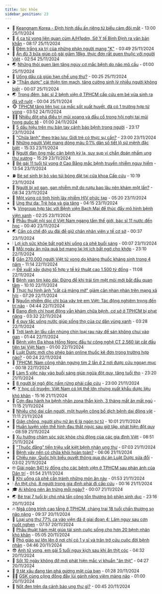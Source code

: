 ```yaml
---
title: Sức khỏe
sidebar_position: 23
---
```


<!-- dantri-suc-khoe:START -->
- 🤔 [Keangnam Korea - Định hình dấu ấn riêng từ biểu cảm đôi mắt](https://dantri.com.vn/suc-khoe/keangnam-korea-dinh-hinh-dau-an-rieng-tu-bieu-cam-doi-mat-20241125140200660.htm) - 13:00 25/11/2024
- 🚦 [4 ca tử vong liên quan cúm A/H1pdm, Sở Y tế Bình Định ra văn bản khẩn](https://dantri.com.vn/suc-khoe/4-ca-tu-vong-lien-quan-cum-ah1pdm-so-y-te-binh-dinh-ra-van-ban-khan-20241125145915738.htm) - 08:17 25/11/2024
- 🤖 [Đêm trắng xạ trị của những phận người mang &quot;K&quot;](https://dantri.com.vn/suc-khoe/dem-trang-xa-tri-cua-nhung-phan-nguoi-mang-k-20241031175346616.htm) - 03:49 25/11/2024
- 🐻 [Ăn đủ 3 bữa giúp cô gái giảm 18kg, thực đơn rất quen thuộc với người Việt](https://dantri.com.vn/suc-khoe/an-du-3-bua-giup-co-gai-giam-18kg-thuc-don-rat-quen-thuoc-voi-nguoi-viet-20241125074538836.htm) - 02:54 25/11/2024
- 🌏 [Những thói quen làm tăng nguy cơ mắc bệnh do não mô cầu](https://dantri.com.vn/suc-khoe/nhung-thoi-quen-lam-tang-nguy-co-mac-benh-do-nao-mo-cau-20241121210948653.htm) - 01:00 25/11/2024
- 👺 [Uống dầu cá giúp hạn chế ung thư?](https://dantri.com.vn/suc-khoe/uong-dau-ca-giup-han-che-ung-thu-20241124111037708.htm) - 00:25 25/11/2024
- 🎬 [&quot;Thần dược&quot; cải thiện tim mạch, tăng cường sinh lý nhiều người không biết](https://dantri.com.vn/suc-khoe/than-duoc-cai-thien-tim-mach-tang-cuong-sinh-ly-nhieu-nguoi-khong-biet-20241113162530957.htm) - 00:07 25/11/2024
- 🌏 [Trong đêm, bác sĩ 2 bệnh viện ở TPHCM cấp cứu em bé vừa sinh ra đã vỡ ruột](https://dantri.com.vn/suc-khoe/trong-dem-bac-si-2-benh-vien-o-tphcm-cap-cuu-em-be-vua-sinh-ra-da-vo-ruot-20241124232123147.htm) - 00:04 25/11/2024
- 🐵 [TPHCM tăng liên tục ca mắc sốt xuất huyết, đã có 1 trường hợp tử vong](https://dantri.com.vn/suc-khoe/tphcm-tang-lien-tuc-ca-mac-sot-xuat-huyet-da-co-1-truong-hop-tu-vong-20241124105013875.htm) - 03:52 24/11/2024
- 👨‍🏫 [Nhiều đột phá điều trị mũi xoang và đầu cổ trong hội nghị tai mũi họng quốc tế](https://dantri.com.vn/suc-khoe/nhieu-dot-pha-dieu-tri-mui-xoang-va-dau-co-trong-hoi-nghi-tai-mui-hong-quoc-te-20241123155125119.htm) - 01:00 24/11/2024
- 🤗 [5 dấu hiệu trên mu bàn tay cảnh báo bệnh trong người](https://dantri.com.vn/suc-khoe/5-dau-hieu-tren-mu-ban-tay-canh-bao-benh-trong-nguoi-20241120094203503.htm) - 23:17 23/11/2024
- 🫶 [&quot;Chữa lành&quot; theo trào lưu: Giới trẻ có thực sự cần?](https://dantri.com.vn/suc-khoe/chua-lanh-theo-trao-luu-gioi-tre-co-thuc-su-can-20241123160651685.htm) - 23:00 23/11/2024
- 🙉 [Những người Việt mang dòng máu 0,1% dân số tiết lộ sứ mệnh đặc biệt](https://dantri.com.vn/suc-khoe/nhung-nguoi-viet-mang-dong-mau-01-dan-so-tiet-lo-su-menh-dac-biet-20241123131855872.htm) - 15:33 23/11/2024
- 🦅 [Người đàn ông mắc căn bệnh kỳ lạ, suy sụp vì chẩn đoán nhầm ung thư xương](https://dantri.com.vn/suc-khoe/nguoi-dan-ong-mac-can-benh-ky-la-suy-sup-vi-chan-doan-nham-ung-thu-xuong-20241123230203604.htm) - 15:29 23/11/2024
- 🐘 [Bé gái 11 tuổi tử vong ở Cao Bằng mắc bệnh truyền nhiễm nguy hiểm](https://dantri.com.vn/suc-khoe/be-gai-11-tuoi-tu-vong-o-cao-bang-mac-benh-truyen-nhiem-nguy-hiem-20241123192801284.htm) - 13:54 23/11/2024
- ⛽️ [Bé sơ sinh bị bỏ vào túi bóng đặt tại cửa khoa Cấp cứu](https://dantri.com.vn/suc-khoe/be-so-sinh-bi-bo-vao-tui-bong-dat-tai-cua-khoa-cap-cuu-20241123171200628.htm) - 10:19 23/11/2024
- 🤡 [Người bị xơ gan, gan nhiễm mỡ do rượu bao lâu nên khám một lần?](https://dantri.com.vn/suc-khoe/nguoi-bi-xo-gan-gan-nhiem-mo-do-ruou-bao-lau-nen-kham-mot-lan-20241123153421566.htm) - 08:34 23/11/2024
- 💼 [Một vùng có tình hình lây nhiễm HIV phức tạp](https://dantri.com.vn/suc-khoe/mot-vung-co-tinh-hinh-lay-nhiem-hiv-phuc-tap-20241123084917320.htm) - 05:20 23/11/2024
- 🤔 [Ung thư da: Trẻ hóa và gia tăng](https://dantri.com.vn/suc-khoe/ung-thu-da-tre-hoa-va-gia-tang-20241123111426820.htm) - 04:15 23/11/2024
- 🪜 [Vingroup hợp tác với Bệnh viện Bạch Mai để thúc đẩy mô hình bệnh viện xanh](https://dantri.com.vn/suc-khoe/vingroup-hop-tac-voi-benh-vien-bach-mai-de-thuc-day-mo-hinh-benh-vien-xanh-20241123092505817.htm) - 02:25 23/11/2024
- 📝 [Phẫu thuật nội soi ở Việt Nam ngang tầm thế giới, bác sĩ 11 nước đến học](https://dantri.com.vn/suc-khoe/phau-thuat-noi-soi-o-viet-nam-ngang-tam-the-gioi-bac-si-11-nuoc-den-hoc-20241123013947799.htm) - 00:40 23/11/2024
- 🌏 [Cần có chế độ ưu đãi để giữ chân nhân viên y tế cơ sở](https://dantri.com.vn/suc-khoe/can-co-che-do-uu-dai-de-giu-chan-nhan-vien-y-te-co-so-20241122213126242.htm) - 00:37 23/11/2024
- 🕯 [Lợi ích sức khỏe bất ngờ khi uống cà phê buổi sáng](https://dantri.com.vn/suc-khoe/loi-ich-suc-khoe-bat-ngo-khi-uong-ca-phe-buoi-sang-20241123065102915.htm) - 00:07 23/11/2024
- 🦍 [Mỗi ngày ăn nửa quả bơ mang lại lợi ích bất ngờ cho khớp](https://dantri.com.vn/suc-khoe/moi-ngay-an-nua-qua-bo-mang-lai-loi-ich-bat-ngo-cho-khop-20241122071904550.htm) - 23:10 22/11/2024
- 🌈 [Gần 270.000 người Việt tử vong do kháng thuốc kháng sinh trong 4 năm](https://dantri.com.vn/suc-khoe/gan-270000-nguoi-viet-tu-vong-do-khang-thuoc-khang-sinh-trong-4-nam-20241122150349270.htm) - 11:14 22/11/2024
- 🔥 [Đề xuất xây dựng tổ hợp y tế kỹ thuật cao 1.500 tỷ đồng](https://dantri.com.vn/suc-khoe/de-xuat-xay-dung-to-hop-y-te-ky-thuat-cao-1500-ty-dong-20241122162822627.htm) - 11:08 22/11/2024
- 🌊 [Bệnh van tim kéo dài: Đừng để khi trái tim mệt mỏi mới bắt đầu quan tâm](https://dantri.com.vn/suc-khoe/benh-van-tim-keo-dai-dung-de-khi-trai-tim-met-moi-moi-bat-dau-quan-tam-20241122170955086.htm) - 10:10 22/11/2024
- 🚦 [Thực hư hình ảnh &quot;cắt cả mảng mỡ&quot; giảm cân nhan nhản trên mạng xã hội](https://dantri.com.vn/suc-khoe/thuc-hu-hinh-anh-cat-ca-mang-mo-giam-can-nhan-nhan-tren-mang-xa-hoi-20241122142701602.htm) - 07:29 22/11/2024
- 🤖 [Nguồn nhiễm độc chì bủa vây trẻ em Việt: Tác động nghiêm trọng đến trí não](https://dantri.com.vn/suc-khoe/nguon-nhiem-doc-chi-bua-vay-tre-em-viet-tac-dong-nghiem-trong-den-tri-nao-20241122112917499.htm) - 04:44 22/11/2024
- 🤡 [Đang đình chỉ hoạt động vẫn khám chữa bệnh, cơ sở ở TPHCM bị phạt nặng](https://dantri.com.vn/suc-khoe/dang-dinh-chi-hoat-dong-van-kham-chua-benh-co-so-o-tphcm-bi-phat-nang-20241121115412184.htm) - 03:32 22/11/2024
- 💂 [4 quy tắc uống nước giúp sống thọ của cư dân vùng xanh](https://dantri.com.vn/suc-khoe/4-quy-tac-uong-nuoc-giup-song-tho-cua-cu-dan-vung-xanh-20241121221159485.htm) - 03:28 22/11/2024
- 🦄 [Trời lạnh ăn lẩu cần nhúng chín loại rau này để sán không chui vào gan](https://dantri.com.vn/suc-khoe/troi-lanh-an-lau-can-nhung-chin-loai-rau-nay-de-san-khong-chui-vao-gan-20241122083348043.htm) - 01:44 22/11/2024
- 🧠 [Bệnh viện Đa khoa Hồng Ngọc đầu tư công nghệ CT 2.560 lát cắt đầu tiên tại Việt Nam](https://dantri.com.vn/suc-khoe/benh-vien-da-khoa-hong-ngoc-dau-tu-cong-nghe-ct-2560-lat-cat-dau-tien-tai-viet-nam-20241121211500972.htm) - 01:00 22/11/2024
- 🤖 [Luật Dược mới cho phép bán online thuốc kê đơn trong trường hợp nào?](https://dantri.com.vn/suc-khoe/luat-duoc-moi-cho-phep-ban-online-thuoc-ke-don-trong-truong-hop-nao-20241121163324574.htm) - 00:24 22/11/2024
- 💼 [TPHCM: Nam công nhân ngưng tim 2 lần ở 2 nơi được cứu ngoạn mục](https://dantri.com.vn/suc-khoe/tphcm-nam-cong-nhan-ngung-tim-2-lan-o-2-noi-duoc-cuu-ngoan-muc-20241121211722894.htm) - 00:18 22/11/2024
- 🧰 [Làm 5 việc này vào buổi sáng giúp ngừa đột quỵ, tăng tuổi thọ](https://dantri.com.vn/suc-khoe/lam-5-viec-nay-vao-buoi-sang-giup-ngua-dot-quy-tang-tuoi-tho-20241121074739074.htm) - 23:20 21/11/2024
- 🎉 [8 người bị ngộ độc nấm rừng phải cấp cứu](https://dantri.com.vn/suc-khoe/8-nguoi-bi-ngo-doc-nam-rung-phai-cap-cuu-20241121214051229.htm) - 23:00 21/11/2024
- 🌏 [Y học cổ truyền: Việt Nam có lợi thế lớn nhưng xuất khẩu dược liệu khó khăn](https://dantri.com.vn/suc-khoe/y-hoc-co-truyen-viet-nam-co-loi-the-lon-nhung-xuat-khau-duoc-lieu-kho-khan-20241121163405611.htm) - 15:16 21/11/2024
- 📝 [Cơn đau hành hạ bệnh nhân zona thần kinh, 3 tháng mất ăn mất ngủ](https://dantri.com.vn/suc-khoe/con-dau-hanh-ha-benh-nhan-zona-than-kinh-3-thang-mat-an-mat-ngu-20241121174215624.htm) - 11:15 21/11/2024
- 🧠 [Nhiều chó dại cắn người, một huyện công bố dịch bệnh dại động vật](https://dantri.com.vn/suc-khoe/nhieu-cho-dai-can-nguoi-mot-huyen-cong-bo-dich-benh-dai-dong-vat-20241121180352166.htm) - 11:11 21/11/2024
- 🚀 [Giận chồng, người phụ nữ ăn 6 lá ngón tự tử](https://dantri.com.vn/suc-khoe/gian-chong-nguoi-phu-nu-an-6-la-ngon-tu-tu-20241121154354690.htm) - 10:01 21/11/2024
- 💯 [Huấn luyện viên thể hình đau thắt ngực sau giờ tập, phát hiện đột quỵ](https://dantri.com.vn/suc-khoe/huan-luyen-vien-the-hinh-dau-that-nguc-sau-gio-tap-phat-hien-dot-quy-20241121155015015.htm) - 08:59 21/11/2024
- 🫶 [Xu hướng chăm sóc sức khỏe chủ động của các gia đình Việt](https://dantri.com.vn/suc-khoe/xu-huong-cham-soc-suc-khoe-chu-dong-cua-cac-gia-dinh-viet-20241121153810839.htm) - 08:51 21/11/2024
- 👹 [&quot;Thuốc đắng&quot; tiền triệu vắt kiệt bệnh nhân ung thư](https://dantri.com.vn/suc-khoe/thuoc-dang-tien-trieu-vat-kiet-benh-nhan-ung-thu-20241029183603903.htm) - 07:03 21/11/2024
- 🤩 [Bệnh vảy nến có chữa khỏi hoàn toàn?](https://dantri.com.vn/suc-khoe/benh-vay-nen-co-chua-khoi-hoan-toan-20241121130608501.htm) - 06:06 21/11/2024
- 🌊 [Chiều nay, Quốc hội biểu quyết thông qua dự án Luật Dược sửa đổi](https://dantri.com.vn/suc-khoe/chieu-nay-quoc-hoi-bieu-quyet-thong-qua-du-an-luat-duoc-sua-doi-20241121095448292.htm) - 03:02 21/11/2024
- 🤓 [Giải ngân 941 tỷ đồng cho các bệnh viện ở TPHCM sau phản ánh của Dân trí](https://dantri.com.vn/suc-khoe/giai-ngan-941-ty-dong-cho-cac-benh-vien-o-tphcm-sau-phan-anh-cua-dan-tri-20241120134303853.htm) - 01:54 21/11/2024
- 🌝 [Khi uống cà phê cần tránh những món ăn này](https://dantri.com.vn/suc-khoe/khi-uong-ca-phe-can-tranh-nhung-mon-an-nay-20241121082614587.htm) - 01:53 21/11/2024
- 🕯 [Ăn thịt chó, 8 người trong gia đình phải đi cấp cứu](https://dantri.com.vn/suc-khoe/an-thit-cho-8-nguoi-trong-gia-dinh-phai-di-cap-cuu-20241120202606606.htm) - 00:16 21/11/2024
- 🎓 [Ai không nên ăn trứng mỗi ngày?](https://dantri.com.vn/suc-khoe/ai-khong-nen-an-trung-moi-ngay-20241120203227534.htm) - 00:07 21/11/2024
- 🌏 [Bé trai 7 tuổi bị chó nhà tấn công tổn thương bộ phận sinh dục](https://dantri.com.vn/suc-khoe/be-trai-7-tuoi-bi-cho-nha-tan-cong-ton-thuong-bo-phan-sinh-duc-20241120164858324.htm) - 23:16 20/11/2024
- 🔥 [Ngã công trình cao tầng ở TPHCM, chàng trai 18 tuổi chấn thương sọ não nặng](https://dantri.com.vn/suc-khoe/nga-cong-trinh-cao-tang-o-tphcm-chang-trai-18-tuoi-chan-thuong-so-nao-nang-20241120160432835.htm) - 09:37 20/11/2024
- 📝 [Loại ung thư 77% ca vào viện đã ở giai đoạn 4: Lâm nguy sau cơn nuốt nghẹn](https://dantri.com.vn/suc-khoe/loai-ung-thu-77-ca-vao-vien-da-o-giai-doan-4-lam-nguy-sau-con-nuot-nghen-20241120090241148.htm) - 07:57 20/11/2024
- 🧠 [Phẫu thuật hàm mặt giúp tái sinh cuộc sống cho hơn 20 bệnh nhân khó khăn](https://dantri.com.vn/suc-khoe/phau-thuat-ham-mat-giup-tai-sinh-cuoc-song-cho-hon-20-benh-nhan-kho-khan-20241120113826967.htm) - 05:05 20/11/2024
- 🦅 [Phó giáo sư lớn lên ở nơi chỉ có 1 y sĩ và trăn trở cứu cuộc đời bệnh nhân](https://dantri.com.vn/suc-khoe/pho-giao-su-lon-len-o-noi-chi-co-1-y-si-va-tran-tro-cuu-cuoc-doi-benh-nhan-20241120112027403.htm) - 04:46 20/11/2024
- 😎 [Anh tử vong, em gái 5 tuổi nguy kịch sau khi ăn thịt cóc](https://dantri.com.vn/suc-khoe/anh-tu-vong-em-gai-5-tuoi-nguy-kich-sau-khi-an-thit-coc-20241120093258280.htm) - 04:32 20/11/2024
- 🎉 [Sốt 10 ngày không đỡ mới phát hiện mắc vi khuẩn &quot;ăn thịt&quot;](https://dantri.com.vn/suc-khoe/sot-10-ngay-khong-do-moi-phat-hien-mac-vi-khuan-an-thit-20241120110854334.htm) - 04:27 20/11/2024
- 🫣 [9 tật xấu đang tàn phá gương mặt của bạn](https://dantri.com.vn/suc-khoe/9-tat-xau-dang-tan-pha-guong-mat-cua-ban-20241120075305572.htm) - 01:28 20/11/2024
- 🧑‍🏫 [GSK cùng cộng đồng đẩy lùi gánh nặng viêm màng não](https://dantri.com.vn/suc-khoe/gsk-cung-cong-dong-day-lui-ganh-nang-viem-mang-nao-20241119232037812.htm) - 01:00 20/11/2024
- 🥷 [Nốt đen trên da cảnh báo ung thư gì?](https://dantri.com.vn/suc-khoe/not-den-tren-da-canh-bao-ung-thu-gi-20241120074444874.htm) - 00:45 20/11/2024<!-- dantri-suc-khoe:END -->
